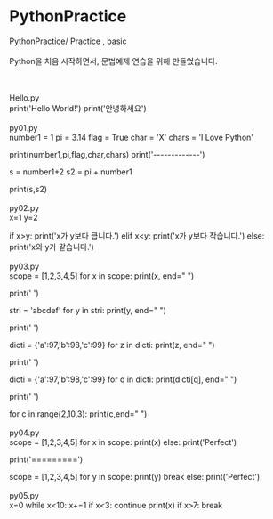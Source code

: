 # PythonPractice
PythonPractice/ Practice ,  basic
<br><br>Python을 처음 시작하면서, 문법예제 연습을 위해 만들었습니다.

<br><br>
Hello.py 
<br>
print('Hello World!')
print('안녕하세요')
<br><br>
py01.py 
<br>
number1 = 1
pi = 3.14
flag = True
char = 'X'
chars = 'I Love Python'

print(number1,pi,flag,char,chars)
print('-------------')

s = number1+2
s2 = pi + number1

print(s,s2) 
<br><br>
py02.py 
<br>
x=1
y=2

if x>y:
    print('x가 y보다 큽니다.')
elif x<y:
    print('x가 y보다 작습니다.')
else:
    print('x와 y가 같습니다.') 
    <br><br>
 py03.py 
<br>
scope = [1,2,3,4,5]
for x in scope:
    print(x, end=" ")

print(' ')

stri = 'abcdef'
for y in stri:
    print(y, end=" ")

print(' ')

dicti = {'a':97,'b':98,'c':99}
for z in dicti:
    print(z, end=" ")

print(' ')

dicti = {'a':97,'b':98,'c':99}
for q in dicti:
    print(dicti[q], end=" ")

print(' ')

for c in range(2,10,3):
    print(c,end=" ")
<br><br>
py04.py 
<br>
scope = [1,2,3,4,5]
for x in scope:
    print(x)
else:
    print('Perfect')

print('=========')

scope = [1,2,3,4,5]
for y in scope:
    print(y)
    break
else:
    print('Perfect')
<br><br>
py05.py 
<br>
x=0
while x<10:
    x+=1
    if x<3:
        continue
    print(x)
    if x>7:
        break 
